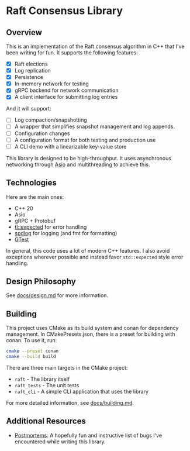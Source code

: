 # Raft Consensus Library

## Overview

This is an implementation of the Raft consensus algorithm in C++ that I've been writing for fun.
It supports the following features:

- [x] Raft elections
- [x] Log replication
- [x] Persistence
- [x] In-memory network for testing
- [x] gRPC backend for network communication
- [x] A client interface for submitting log entries

And it will support:

- [ ] Log compaction/snapshotting
- [ ] A wrapper that simplifies snapshot management and log appends.
- [ ] Configuration changes
- [ ] A configuration format for both testing and production use
- [ ] A CLI demo with a linearizable key-value store

This library is designed to be high-throughput. It uses asynchronous networking
through [Asio](https://think-async.com/Asio/)
and multithreading to achieve this.

## Technologies

Here are the main ones:

- C++ 20
- Asio
- gRPC + Protobuf
- [tl::expected](https://github.com/TartanLlama/expected) for error handling
- [spdlog](https://github.com/gabime/spdlog) for logging (and fmt for formatting)
- [GTest](https://github.com/google/googletest)

In general, this code uses a lot of modern C++ features. I also avoid exceptions wherever possible and instead favor
`std::expected` style error handling.

## Design Philosophy

See [docs/design.md](docs/design.md) for more information.

## Building

This project uses CMake as its build system and conan for dependency management.
In CMakePresets.json, there is a preset for building with conan. To use it, run:

```bash
cmake --preset conan
cmake --build build
```

There are three main targets in the CMake project:

- `raft` - The library itself
- `raft_tests` - The unit tests
- `raft_cli` - A simple CLI application that uses the library

For more detailed information, see [docs/building.md](docs/building.md).

## Additional Resources

- [Postmortems](docs/bugs/lessons-learned.md): A hopefully fun and instructive list of bugs I've encountered while
  writing this library.